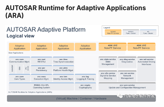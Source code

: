 



## AUTOSAR Runtime for Adaptive Applications (ARA)

![247477461_14_20220625080936972](assets/ARA/247477461_14_20220625080936972-16625185587102.png)







